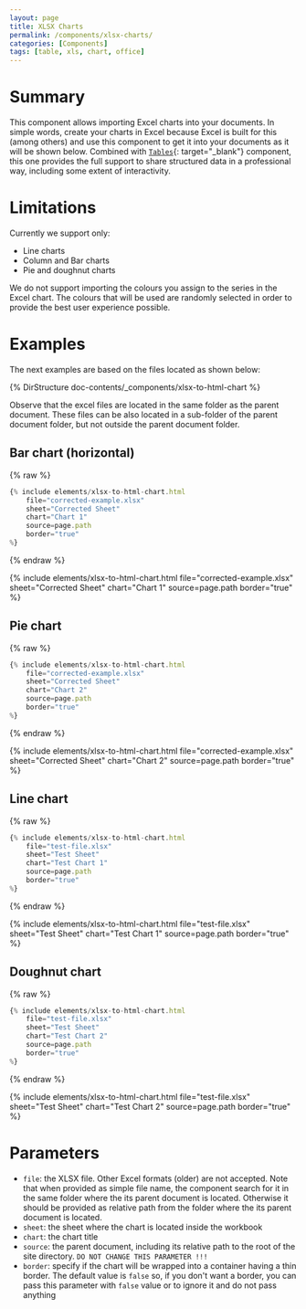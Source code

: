 ```yaml
---
layout: page
title: XLSX Charts
permalink: /components/xlsx-charts/
categories: [Components]
tags: [table, xls, chart, office]
---
```


# Summary
This component allows importing Excel charts into your documents. In simple words, create your charts in Excel because Excel is built for this (among others) and use this component to get it into your documents as it will be shown below. Combined with [`Tables`](/components/xlsx-tables/){: target="_blank"} component, this one provides the full support to share structured data in a professional way, including some extent of interactivity.

# Limitations
Currently we support only:
- Line charts
- Column and Bar charts
- Pie and doughnut charts

We do not support importing the colours you assign to the series in the Excel chart. The colours that will be used are randomly selected in order to provide the best user experience possible.

# Examples
The next examples are based on the files located as shown below:

{% DirStructure doc-contents/_components/xlsx-to-html-chart %}

Observe that the excel files are located in the same folder as the parent document. These files can be also located in a sub-folder of the parent document folder, but not outside the parent document folder.

## Bar chart (horizontal)

{% raw %}
```javascript
{% include elements/xlsx-to-html-chart.html 
    file="corrected-example.xlsx" 
    sheet="Corrected Sheet"
    chart="Chart 1"
    source=page.path
    border="true"
%}
```
{% endraw %}

{% include elements/xlsx-to-html-chart.html 
    file="corrected-example.xlsx" 
    sheet="Corrected Sheet"
    chart="Chart 1"
    source=page.path
    border="true"
%}

## Pie chart

{% raw %}
```javascript
{% include elements/xlsx-to-html-chart.html 
    file="corrected-example.xlsx" 
    sheet="Corrected Sheet"
    chart="Chart 2"
    source=page.path
    border="true"
%}
```
{% endraw %}

{% include elements/xlsx-to-html-chart.html 
    file="corrected-example.xlsx" 
    sheet="Corrected Sheet"
    chart="Chart 2"
    source=page.path
    border="true"
%}

## Line chart

{% raw %}
```javascript
{% include elements/xlsx-to-html-chart.html 
    file="test-file.xlsx" 
    sheet="Test Sheet"
    chart="Test Chart 1"
    source=page.path
    border="true"
%}
```
{% endraw %}

{% include elements/xlsx-to-html-chart.html 
    file="test-file.xlsx" 
    sheet="Test Sheet"
    chart="Test Chart 1"
    source=page.path
    border="true"
%}

## Doughnut chart

{% raw %}
```javascript
{% include elements/xlsx-to-html-chart.html 
    file="test-file.xlsx" 
    sheet="Test Sheet"
    chart="Test Chart 2"
    source=page.path
    border="true"
%}
```
{% endraw %}
 
{% include elements/xlsx-to-html-chart.html 
    file="test-file.xlsx" 
    sheet="Test Sheet"
    chart="Test Chart 2"
    source=page.path
    border="true"
%}

# Parameters
- `file`: the XLSX file. Other Excel formats (older) are not accepted. Note that when provided as simple file name, the component search for it in the same folder where the its parent document is located. Otherwise it should be provided as relative path from the folder where the its parent document is located.
- `sheet`: the sheet where the chart is located inside the workbook
- `chart`: the chart title
- `source`: the parent document, including its relative path to the root of the site directory. `DO NOT CHANGE THIS PARAMETER !!!`
- `border`: specify if the chart will be wrapped into a container having a thin border. The default value is `false` so, if you don't want a border, you can pass this parameter with `false` value or to ignore it and do not pass anything